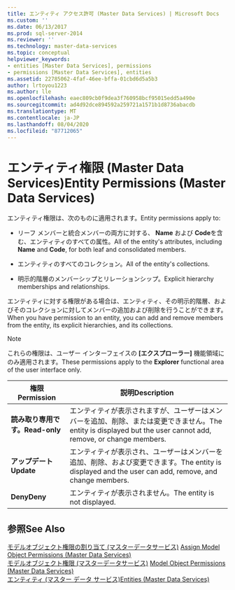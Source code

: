 ```yaml
---
title: エンティティ アクセス許可 (Master Data Services) | Microsoft Docs
ms.custom: ''
ms.date: 06/13/2017
ms.prod: sql-server-2014
ms.reviewer: ''
ms.technology: master-data-services
ms.topic: conceptual
helpviewer_keywords:
- entities [Master Data Services], permissions
- permissions [Master Data Services], entities
ms.assetid: 22785062-4faf-46ee-bffa-01cbd6d5a5b3
author: lrtoyou1223
ms.author: lle
ms.openlocfilehash: eaec809cb0f9dea3f760958bcf95015edd5a490e
ms.sourcegitcommit: ad4d92dce894592a259721a1571b1d8736abacdb
ms.translationtype: MT
ms.contentlocale: ja-JP
ms.lasthandoff: 08/04/2020
ms.locfileid: "87712065"
---
```

# <a name="entity-permissions-master-data-services"></a><span data-ttu-id="a8122-102">エンティティ権限 (Master Data Services)</span><span class="sxs-lookup"><span data-stu-id="a8122-102">Entity Permissions (Master Data Services)</span></span>
  <span data-ttu-id="a8122-103">エンティティ権限は、次のものに適用されます。</span><span class="sxs-lookup"><span data-stu-id="a8122-103">Entity permissions apply to:</span></span>  
  
-   <span data-ttu-id="a8122-104">リーフ メンバーと統合メンバーの両方に対する、 **Name** および **Code**を含む、エンティティのすべての属性。</span><span class="sxs-lookup"><span data-stu-id="a8122-104">All of the entity's attributes, including **Name** and **Code**, for both leaf and consolidated members.</span></span>  
  
-   <span data-ttu-id="a8122-105">エンティティのすべてのコレクション。</span><span class="sxs-lookup"><span data-stu-id="a8122-105">All of the entity's collections.</span></span>  
  
-   <span data-ttu-id="a8122-106">明示的階層のメンバーシップとリレーションシップ。</span><span class="sxs-lookup"><span data-stu-id="a8122-106">Explicit hierarchy memberships and relationships.</span></span>  
  
 <span data-ttu-id="a8122-107">エンティティに対する権限がある場合は、エンティティ、その明示的階層、およびそのコレクションに対してメンバーの追加および削除を行うことができます。</span><span class="sxs-lookup"><span data-stu-id="a8122-107">When you have permission to an entity, you can add and remove members from the entity, its explicit hierarchies, and its collections.</span></span>  
  
> [!NOTE]  
>  <span data-ttu-id="a8122-108">これらの権限は、ユーザー インターフェイスの **[エクスプローラー]** 機能領域にのみ適用されます。</span><span class="sxs-lookup"><span data-stu-id="a8122-108">These permissions apply to the **Explorer** functional area of the user interface only.</span></span>  
  
|<span data-ttu-id="a8122-109">権限</span><span class="sxs-lookup"><span data-stu-id="a8122-109">Permission</span></span>|<span data-ttu-id="a8122-110">説明</span><span class="sxs-lookup"><span data-stu-id="a8122-110">Description</span></span>|  
|----------------|-----------------|  
|<span data-ttu-id="a8122-111">**読み取り専用です。**</span><span class="sxs-lookup"><span data-stu-id="a8122-111">**Read-only**</span></span>|<span data-ttu-id="a8122-112">エンティティが表示されますが、ユーザーはメンバーを追加、削除、または変更できません。</span><span class="sxs-lookup"><span data-stu-id="a8122-112">The entity is displayed but the user cannot add, remove, or change members.</span></span>|  
|<span data-ttu-id="a8122-113">**アップデート**</span><span class="sxs-lookup"><span data-stu-id="a8122-113">**Update**</span></span>|<span data-ttu-id="a8122-114">エンティティが表示され、ユーザーはメンバーを追加、削除、および変更できます。</span><span class="sxs-lookup"><span data-stu-id="a8122-114">The entity is displayed and the user can add, remove, and change members.</span></span>|  
|<span data-ttu-id="a8122-115">**Deny**</span><span class="sxs-lookup"><span data-stu-id="a8122-115">**Deny**</span></span>|<span data-ttu-id="a8122-116">エンティティが表示されません。</span><span class="sxs-lookup"><span data-stu-id="a8122-116">The entity is not displayed.</span></span>|  
  
## <a name="see-also"></a><span data-ttu-id="a8122-117">参照</span><span class="sxs-lookup"><span data-stu-id="a8122-117">See Also</span></span>  
 <span data-ttu-id="a8122-118">[モデルオブジェクト権限の割り当て &#40;マスターデータサービス&#41;](assign-model-object-permissions-master-data-services.md) </span><span class="sxs-lookup"><span data-stu-id="a8122-118">[Assign Model Object Permissions &#40;Master Data Services&#41;](assign-model-object-permissions-master-data-services.md) </span></span>  
 <span data-ttu-id="a8122-119">[モデルオブジェクト権限 &#40;マスターデータサービス&#41;](../../2014/master-data-services/model-object-permissions-master-data-services.md) </span><span class="sxs-lookup"><span data-stu-id="a8122-119">[Model Object Permissions &#40;Master Data Services&#41;](../../2014/master-data-services/model-object-permissions-master-data-services.md) </span></span>  
 [<span data-ttu-id="a8122-120">エンティティ (マスター データ サービス)</span><span class="sxs-lookup"><span data-stu-id="a8122-120">Entities &#40;Master Data Services&#41;</span></span>](../../2014/master-data-services/entities-master-data-services.md)  
  
  
